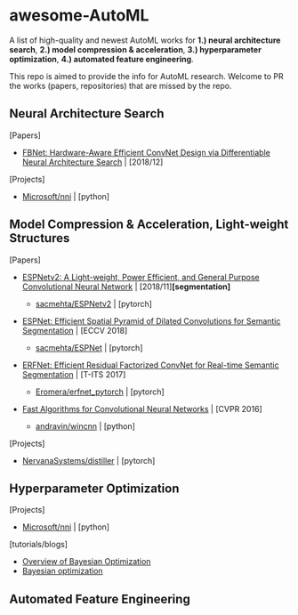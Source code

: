 # awesome-AutoML
A list of high-quality and newest AutoML works for **1.) neural architecture search**, **2.) model compression & acceleration**, **3.) hyperparameter optimization**, **4.) automated feature engineering**.  

This repo is aimed to provide the info for AutoML research. Welcome to PR the works (papers, repositories) that are missed by the repo.

## Neural Architecture Search
[Papers]
- [FBNet: Hardware-Aware Efficient ConvNet Design via Differentiable Neural Architecture Search](https://arxiv.org/abs/1812.03443) | [2018/12]

[Projects]
- [Microsoft/nni](https://github.com/Microsoft/nni) | [python]

## Model Compression & Acceleration, Light-weight Structures
[Papers]
- [ESPNetv2: A Light-weight, Power Efficient, and General Purpose Convolutional Neural Network](https://arxiv.org/abs/1811.11431) | [2018/11]**[segmentation]**
  + [sacmehta/ESPNetv2](https://github.com/sacmehta/ESPNetv2) | [pytorch]

- [ESPNet: Efficient Spatial Pyramid of Dilated Convolutions for Semantic Segmentation](https://sacmehta.github.io/ESPNet/) | [ECCV 2018]
  + [sacmehta/ESPNet](https://github.com/sacmehta/ESPNet/) | [pytorch]

- [ERFNet: Efficient Residual Factorized ConvNet for Real-time Semantic Segmentation](http://www.robesafe.uah.es/personal/eduardo.romera/pdfs/Romera17tits.pdf) | [T-ITS 2017]
  + [Eromera/erfnet_pytorch](https://github.com/Eromera/erfnet_pytorch) | [pytorch]

- [Fast Algorithms for Convolutional Neural Networks](https://www.cv-foundation.org/openaccess/content_cvpr_2016/papers/Lavin_Fast_Algorithms_for_CVPR_2016_paper.pdf) | [CVPR 2016]
  + [andravin/wincnn](https://github.com/andravin/wincnn) | [python]

[Projects]
- [NervanaSystems/distiller](https://github.com/NervanaSystems/distiller/) | [pytorch]

## Hyperparameter Optimization

[Projects]
- [Microsoft/nni](https://github.com/Microsoft/nni) | [python]

[tutorials/blogs]
- [Overview of Bayesian Optimization](https://soubhikbarari.github.io/blog/2016/09/14/overview-of-bayesian-optimization)
- [Bayesian optimization](http://krasserm.github.io/2018/03/21/bayesian-optimization/)

## Automated Feature Engineering

